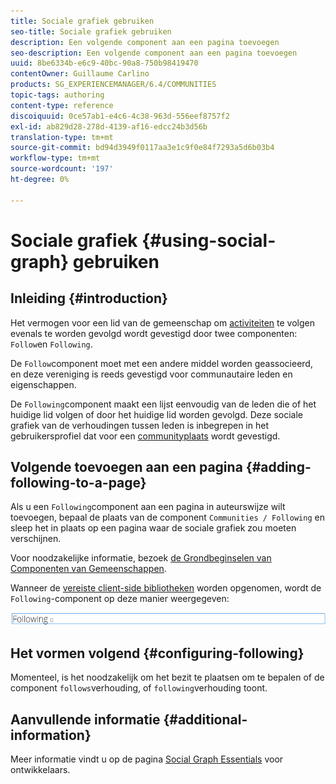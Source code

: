 ```yaml
---
title: Sociale grafiek gebruiken
seo-title: Sociale grafiek gebruiken
description: Een volgende component aan een pagina toevoegen
seo-description: Een volgende component aan een pagina toevoegen
uuid: 8be6334b-e6c9-40bc-90a8-750b98419470
contentOwner: Guillaume Carlino
products: SG_EXPERIENCEMANAGER/6.4/COMMUNITIES
topic-tags: authoring
content-type: reference
discoiquuid: 0ce57ab1-e4c6-4c38-963d-556eef8757f2
exl-id: ab829d28-278d-4139-af16-edcc24b3d56b
translation-type: tm+mt
source-git-commit: bd94d3949f0117aa3e1c9f0e84f7293a5d6b03b4
workflow-type: tm+mt
source-wordcount: '197'
ht-degree: 0%

---
```


# Sociale grafiek {#using-social-graph} gebruiken

## Inleiding {#introduction}

Het vermogen voor een lid van de gemeenschap om [activiteiten](activities.md) te volgen evenals te worden gevolgd wordt gevestigd door twee componenten: `Follow`en `Following`.

De `Follow`component moet met een andere middel worden geassocieerd, en deze vereniging is reeds gevestigd voor communautaire leden en eigenschappen.

De `Following`component maakt een lijst eenvoudig van de leden die of het huidige lid volgen of door het huidige lid worden gevolgd. Deze sociale grafiek van de verhoudingen tussen leden is inbegrepen in het gebruikersprofiel dat voor een [communityplaats](overview.md#communitiessites) wordt gevestigd.

## Volgende toevoegen aan een pagina {#adding-following-to-a-page}

Als u een `Following`component aan een pagina in auteurswijze wilt toevoegen, bepaal de plaats van de component `Communities / Following` en sleep het in plaats op een pagina waar de sociale grafiek zou moeten verschijnen.

Voor noodzakelijke informatie, bezoek [de Grondbeginselen van Componenten van Gemeenschappen](basics.md).

Wanneer de [vereiste client-side bibliotheken](essentials-socialgraph.md#essentials-for-client-side) worden opgenomen, wordt de `Following`-component op deze manier weergegeven:

![chlimage_1-447](assets/chlimage_1-447.png)

## Het vormen volgend {#configuring-following}

Momenteel, is het noodzakelijk om het bezit te plaatsen om te bepalen of de component `follows`verhouding, of `following`verhouding toont.

## Aanvullende informatie {#additional-information}

Meer informatie vindt u op de pagina [Social Graph Essentials](essentials-socialgraph.md) voor ontwikkelaars.
